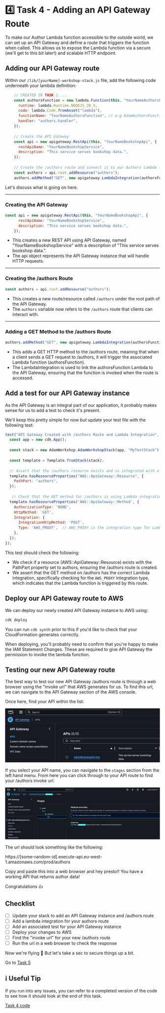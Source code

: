 # 4️⃣ Task 4 - Adding an API Gateway Route
To make our Author Lambda function accessible to the outside world, we can set up an API Gateway and define a route that triggers the function when called. This allows us to expose the Lambda function via a secure (we'll get to this bit later!) and scalable HTTP endpoint.

## Adding our API Gateway route
Within our `/lib/[yourName]-workshop-stack.js` file, add the following code underneath your lambda definition:

```js
    // CREATED IN TASK 2.....
    const authorsFunction = new lambda.Function(this, "YourNameAuthorsFunction", {
      runtime: lambda.Runtime.NODEJS_20_X,
      code: lambda.Code.fromAsset("lambda"),
      functionName: "YourNameAuthorsFunction", // e.g AdamAuthorsFunction
      handler: "authors.handler",
    });

    // Create the API Gateway
    const api = new apigateway.RestApi(this, "YourNameBookshopApi", {
      restApiName: "YourNameBookshopService",
      description: "This service serves bookshop data.",
    });

    // Create the /authors route and connect it to our Authors Lambda function
    const authors = api.root.addResource("authors");
    authors.addMethod("GET", new apigateway.LambdaIntegration(authorsFunction));
```

Let's discuss what is going on here.

---

### Creating the API Gateway

```js
const api = new apigateway.RestApi(this, "YourNameBookshopApi", {
      restApiName: "YourNameBookshopService",
      description: "This service serves bookshop data.",
    });
```
- This creates a new REST API using API Gateway, named "YourNameBookshopService" with a description of "This service serves bookshop data.".
- The api object represents the API Gateway instance that will handle HTTP requests.

 ---

### Creating the /authors Route

```js
const authors = api.root.addResource("authors");
```
- This creates a new route/resource called `/authors` under the root path of the API Gateway.
- The `authors` variable now refers to the `/authors` route that clients can interact with.

 ---

### Adding a GET Method to the /authors Route

```js
authors.addMethod("GET", new apigateway.LambdaIntegration(authorsFunction));
```
- This adds a GET HTTP method to the /authors route, meaning that when a client sends a GET request to /authors, it will trigger the associated Lambda function (authorsFunction).
- The LambdaIntegration is used to link the authorsFunction Lambda to the API Gateway, ensuring that the function is invoked when the route is accessed.

## Add a test for our API Gateway instance
As the API Gateway is an integral part of our application, it probably makes sense for us to add a test to check it's present.

We'll keep this pretty simple for now but update your test file with the following test:

```js
test("API Gateway Created with /authors Route and Lambda Integration", () => {
  const app = new cdk.App();

  const stack = new AdamWorkshop.AdamWorkshopStack(app, "MyTestStack");

  const template = Template.fromStack(stack);

  // Assert that the /authors resource exists and is integrated with a Lambda function
  template.hasResourceProperties("AWS::ApiGateway::Resource", {
    PathPart: "authors",
  });

   // Check that the GET method for /authors is using Lambda integration
  template.hasResourceProperties('AWS::ApiGateway::Method', {
    AuthorizationType: 'NONE',
    HttpMethod: 'GET',
    Integration: {
      IntegrationHttpMethod: 'POST',
      Type: 'AWS_PROXY',  // AWS_PROXY is the integration type for Lambda functions
    },
  });
});
```

This test should check the following:
- We check if a resource (AWS::ApiGateway::Resource) exists with the PathPart property set to authors, ensuring the /authors route is created.
- We assert that the GET method on /authors has the correct Lambda integration, specifically checking for the `AWS_PROXY` integration type, which indicates that the Lambda function is triggered by this route.

## Deploy our API Gateway route to AWS
We can deploy our newly created API Gateway instance to AWS using:

```sh
cdk deploy
```

You can run `cdk synth` prior to this if you'd like to check that your CloudFormation generates correctly.

When deploying, you'll probably need to confirm that you're happy to make the IAM Statement Changes. These are required to give API Gateway the permission to invoke the lambda function.

## Testing our new API Gateway route
The best way to test our new API Gateway /authors route is through a web browser using the "invoke url" that AWS generates for us. To find this url, we can navigate to the API Gateway section of the AWS console.

Once here, find your API within the list:

![Api Gateway List](../images/api-gateway.png)

If you select your API name, you can navigate to the `stages` section from the left hand menu. From here you can click through to your API route to find your /authors invoke url:

![Invoke url](../images/invoke-url.png)

The url should look something like the following:

https://[some-random-id].execute-api.eu-west-1.amazonaws.com/prod/authors

Copy and paste this into a web browser and hey presto!! You have a working API that returns author data!

Congratulations 👍

## Checklist
- [ ] Update your stack to add an API Gateway instance and /authors route
- [ ] Add a lambda integration for your authors route
- [ ] Add an associated test for your API Gateway instance
- [ ] Deploy your changes to AWS
- [ ] Find the "invoke url" for your new /authors route
- [ ] Run the url in a web browser to check the response

Now we're flying 🚀 But let's take a sec to secure things up a bit.

Go to [Task 5](005-task-5.md)

## ℹ️ Useful Tip
If you run into any issues, you can refer to a completed version of the code to see how it should look at the end of this task.

[Task 4 code](https://github.com/ajroberts10/cdk-workshop-1/tree/004-task-4)
